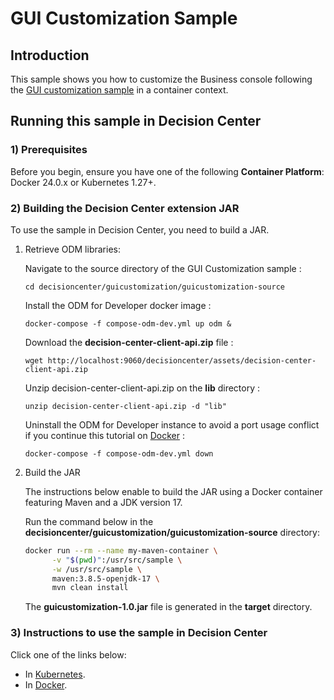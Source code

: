 # GUI Customization Sample

## Introduction

This sample shows you how to customize the Business console following the [GUI customization sample](https://www.ibm.com/docs/en/odm/9.0.0?topic=center-gui-customization) in a container context.

## Running this sample in Decision Center

### 1) Prerequisites

Before you begin, ensure you have one of the following **Container Platform**: Docker 24.0.x or Kubernetes 1.27+.

### 2) Building the Decision Center extension JAR

To use the sample in Decision Center, you need to build a JAR. 

   1. Retrieve ODM libraries:

      Navigate to the source directory of the GUI Customization sample :
      ```
      cd decisioncenter/guicustomization/guicustomization-source
      ```
      
      Install the ODM for Developer docker image :
      ```
      docker-compose -f compose-odm-dev.yml up odm &
      ```
      
      Download the **decision-center-client-api.zip** file :
      ```
      wget http://localhost:9060/decisioncenter/assets/decision-center-client-api.zip
      ```

      Unzip decision-center-client-api.zip on the **lib** directory :
      ```
      unzip decision-center-client-api.zip -d "lib"
      ```

      Uninstall the ODM for Developer instance to avoid a port usage conflict if you continue this tutorial on [Docker](README-DOCKER.md) :
      ```
      docker-compose -f compose-odm-dev.yml down
      ```

   2. Build the JAR

      The instructions below enable to build the JAR using a Docker container featuring Maven and a JDK version 17.

      Run the command below in the **decisioncenter/guicustomization/guicustomization-source** directory:

         ```bash
         docker run --rm --name my-maven-container \
               -v "$(pwd)":/usr/src/sample \
               -w /usr/src/sample \
               maven:3.8.5-openjdk-17 \
               mvn clean install
         ```

      The **guicustomization-1.0.jar** file is generated in the **target** directory.

### 3) Instructions to use the sample in Decision Center

Click one of the links below:
   * In [Kubernetes](README-KUBERNETES.md).
   * In [Docker](README-DOCKER.md). 
